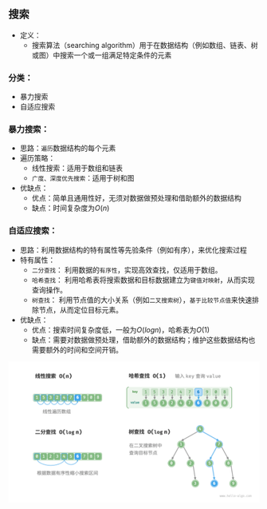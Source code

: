 ## 搜索
* 定义：
    * 搜索算法（searching algorithm）用于在数据结构（例如数组、链表、树或图）中搜索一个或一组满足特定条件的元素

### 分类：
* 暴力搜索
* 自适应搜索

### 暴力搜索：
* 思路：`遍历`数据结构的每个元素
* 遍历策略：
    * 线性搜索：适用于数组和链表
    * `广度、深度优先搜索`：适用于树和图
* 优缺点：
    * 优点：简单且通用性好，无须对数据做预处理和借助额外的数据结构
    * 缺点：时间复杂度为$O(n)$

### 自适应搜索：
* 思路：利用数据结构的特有属性等先验条件（例如有序），来优化搜索过程
* 特有属性：
    * `二分查找`： 利用数据的`有序性`，实现高效查找，仅适用于数组。
    * `哈希查找`： 利用哈希表将搜索数据和目标数据建立为`键值对映射`，从而实现查询操作。
    * `树查找`： 利用节点值的大小关系（例如`二叉搜索树`），`基于比较节点值`来快速排除节点，从而定位目标元素。
* 优缺点：
    * 优点：搜索时间复杂度低，一般为$O(logn)$，哈希表为$O(1)$
    * 缺点：需要对数据做预处理，借助额外的数据结构；维护这些数据结构也需要额外的时间和空间开销。

![Img](docs/software-engineering/03.%E7%AE%97%E6%B3%95%E3%80%81%E6%95%B0%E6%8D%AE%E7%BB%93%E6%9E%84/%E7%AE%97%E6%B3%95/3.%E6%90%9C%E7%B4%A2/attachments/0.%E6%90%9C%E7%B4%A2/687189b965a828de2bc1863fd8b701a8_MD5.png)
